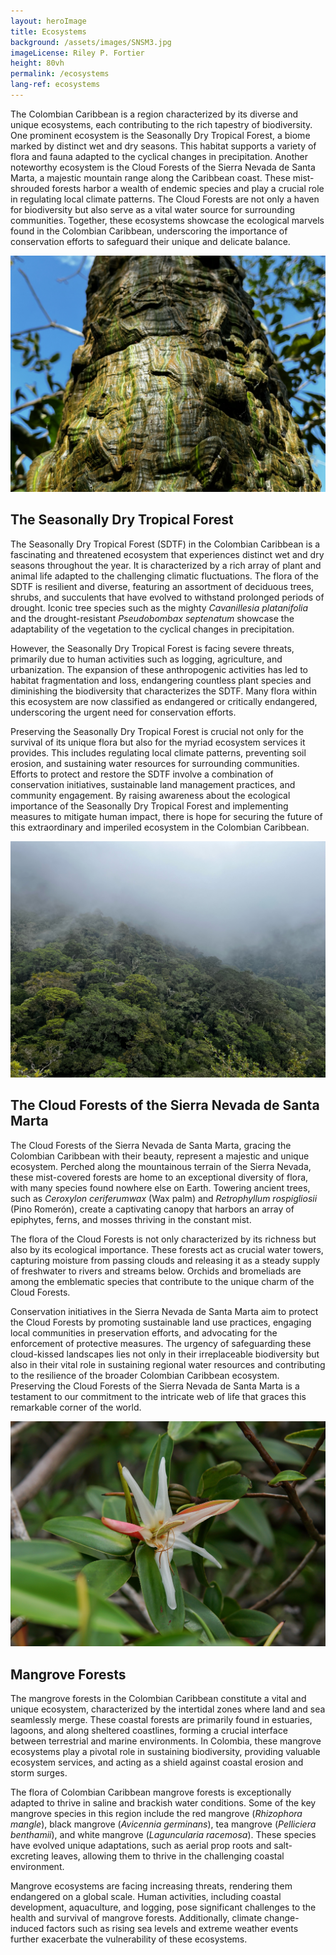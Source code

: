 ```yaml
---
layout: heroImage
title: Ecosystems
background: /assets/images/SNSM3.jpg
imageLicense: Riley P. Fortier
height: 80vh
permalink: /ecosystems
lang-ref: ecosystems
---
```


The Colombian Caribbean is a region characterized by its diverse and unique ecosystems, each contributing to the rich tapestry of biodiversity. One prominent ecosystem is the Seasonally Dry Tropical Forest, a biome marked by distinct wet and dry seasons. This habitat supports a variety of flora and fauna adapted to the cyclical changes in precipitation. Another noteworthy ecosystem is the Cloud Forests of the Sierra Nevada de Santa Marta, a majestic mountain range along the Caribbean coast. These mist-shrouded forests harbor a wealth of endemic species and play a crucial role in regulating local climate patterns. The Cloud Forests are not only a haven for biodiversity but also serve as a vital water source for surrounding communities. Together, these ecosystems showcase the ecological marvels found in the Colombian Caribbean, underscoring the importance of conservation efforts to safeguard their unique and delicate balance.

![image](assets/images/IMG_9654.jpeg)

## The Seasonally Dry Tropical Forest 

The Seasonally Dry Tropical Forest (SDTF) in the Colombian Caribbean is a fascinating and threatened ecosystem that experiences distinct wet and dry seasons throughout the year. It is characterized by a rich array of plant and animal life adapted to the challenging climatic fluctuations. The flora of the SDTF is resilient and diverse, featuring an assortment of deciduous trees, shrubs, and succulents that have evolved to withstand prolonged periods of drought. Iconic tree species such as the mighty *Cavanillesia platanifolia* and the drought-resistant *Pseudobombax septenatum* showcase the adaptability of the vegetation to the cyclical changes in precipitation.

However, the Seasonally Dry Tropical Forest is facing severe threats, primarily due to human activities such as logging, agriculture, and urbanization. The expansion of these anthropogenic activities has led to habitat fragmentation and loss, endangering countless plant species and diminishing the biodiversity that characterizes the SDTF. Many flora within this ecosystem are now classified as endangered or critically endangered, underscoring the urgent need for conservation efforts.

Preserving the Seasonally Dry Tropical Forest is crucial not only for the survival of its unique flora but also for the myriad ecosystem services it provides. This includes regulating local climate patterns, preventing soil erosion, and sustaining water resources for surrounding communities. Efforts to protect and restore the SDTF involve a combination of conservation initiatives, sustainable land management practices, and community engagement. By raising awareness about the ecological importance of the Seasonally Dry Tropical Forest and implementing measures to mitigate human impact, there is hope for securing the future of this extraordinary and imperiled ecosystem in the Colombian Caribbean.

![image](assets/images/IMG_0430.jpeg)

## The Cloud Forests of the Sierra Nevada de Santa Marta

The Cloud Forests of the Sierra Nevada de Santa Marta, gracing the Colombian Caribbean with their  beauty, represent a majestic and unique ecosystem. Perched along the mountainous terrain of the Sierra Nevada, these mist-covered forests are home to an exceptional diversity of flora, with many species found nowhere else on Earth. Towering ancient trees, such as *Ceroxylon ceriferumwax* (Wax palm) and *Retrophyllum rospigliosii* (Pino Romerón), create a captivating canopy that harbors an array of epiphytes, ferns, and mosses thriving in the constant mist.

The flora of the Cloud Forests is not only characterized by its richness but also by its ecological importance. These forests act as crucial water towers, capturing moisture from passing clouds and releasing it as a steady supply of freshwater to rivers and streams below. Orchids and bromeliads are among the emblematic species that contribute to the unique charm of the Cloud Forests.

Conservation initiatives in the Sierra Nevada de Santa Marta aim to protect the Cloud Forests by promoting sustainable land use practices, engaging local communities in preservation efforts, and advocating for the enforcement of protective measures. The urgency of safeguarding these cloud-kissed landscapes lies not only in their irreplaceable biodiversity but also in their vital role in sustaining regional water resources and contributing to the resilience of the broader Colombian Caribbean ecosystem. Preserving the Cloud Forests of the Sierra Nevada de Santa Marta is a testament to our commitment to the intricate web of life that graces this remarkable corner of the world.

![image](assets/images/DSC01960-01.jpeg)

## Mangrove Forests

The mangrove forests in the Colombian Caribbean constitute a vital and unique ecosystem, characterized by the intertidal zones where land and sea seamlessly merge. These coastal forests are primarily found in estuaries, lagoons, and along sheltered coastlines, forming a crucial interface between terrestrial and marine environments. In Colombia, these mangrove ecosystems play a pivotal role in sustaining biodiversity, providing valuable ecosystem services, and acting as a shield against coastal erosion and storm surges.

The flora of Colombian Caribbean mangrove forests is exceptionally adapted to thrive in saline and brackish water conditions. Some of the key mangrove species in this region include the red mangrove (*Rhizophora mangle*), black mangrove (*Avicennia germinans*), tea mangrove (*Pelliciera benthamii*), and white mangrove (*Laguncularia racemosa*). These species have evolved unique adaptations, such as aerial prop roots and salt-excreting leaves, allowing them to thrive in the challenging coastal environment.

Mangrove ecosystems are facing increasing threats, rendering them endangered on a global scale. Human activities, including coastal development, aquaculture, and logging, pose significant challenges to the health and survival of mangrove forests. Additionally, climate change-induced factors such as rising sea levels and extreme weather events further exacerbate the vulnerability of these ecosystems.



